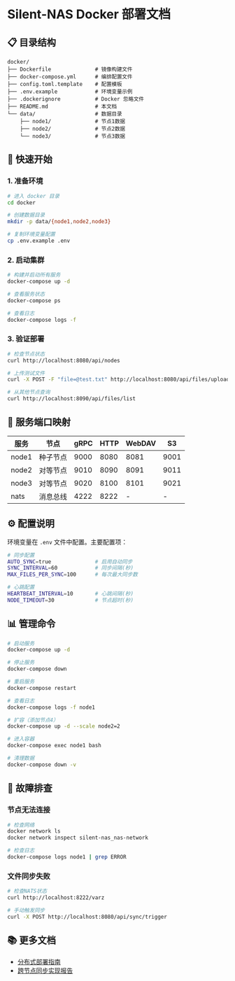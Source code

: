 # Silent-NAS Docker 部署文档

## 📋 目录结构

```
docker/
├── Dockerfile              # 镜像构建文件
├── docker-compose.yml      # 编排配置文件
├── config.toml.template    # 配置模板
├── .env.example            # 环境变量示例
├── .dockerignore           # Docker 忽略文件
├── README.md               # 本文档
└── data/                   # 数据目录
    ├── node1/              # 节点1数据
    ├── node2/              # 节点2数据
    └── node3/              # 节点3数据
```

## 🚀 快速开始

### 1. 准备环境

```bash
# 进入 docker 目录
cd docker

# 创建数据目录
mkdir -p data/{node1,node2,node3}

# 复制环境变量配置
cp .env.example .env
```

### 2. 启动集群

```bash
# 构建并启动所有服务
docker-compose up -d

# 查看服务状态
docker-compose ps

# 查看日志
docker-compose logs -f
```

### 3. 验证部署

```bash
# 检查节点状态
curl http://localhost:8080/api/nodes

# 上传测试文件
curl -X POST -F "file=@test.txt" http://localhost:8080/api/files/upload

# 从其他节点查询
curl http://localhost:8090/api/files/list
```

## 🎯 服务端口映射

| 服务 | 节点 | gRPC | HTTP | WebDAV | S3 |
|------|------|------|------|--------|-----|
| node1 | 种子节点 | 9000 | 8080 | 8081 | 9001 |
| node2 | 对等节点 | 9010 | 8090 | 8091 | 9011 |
| node3 | 对等节点 | 9020 | 8100 | 8101 | 9021 |
| nats | 消息总线 | 4222 | 8222 | - | - |

## ⚙️ 配置说明

环境变量在 `.env` 文件中配置。主要配置项：

```bash
# 同步配置
AUTO_SYNC=true              # 启用自动同步
SYNC_INTERVAL=60            # 同步间隔(秒)
MAX_FILES_PER_SYNC=100      # 每次最大同步数

# 心跳配置
HEARTBEAT_INTERVAL=10       # 心跳间隔(秒)
NODE_TIMEOUT=30             # 节点超时(秒)
```

## 📊 管理命令

```bash
# 启动服务
docker-compose up -d

# 停止服务
docker-compose down

# 重启服务
docker-compose restart

# 查看日志
docker-compose logs -f node1

# 扩容（添加节点4）
docker-compose up -d --scale node2=2

# 进入容器
docker-compose exec node1 bash

# 清理数据
docker-compose down -v
```

## 🔧 故障排查

### 节点无法连接

```bash
# 检查网络
docker network ls
docker network inspect silent-nas_nas-network

# 检查日志
docker-compose logs node1 | grep ERROR
```

### 文件同步失败

```bash
# 检查NATS状态
curl http://localhost:8222/varz

# 手动触发同步
curl -X POST http://localhost:8080/api/sync/trigger
```

## 📚 更多文档

- [分布式部署指南](../docs/分布式部署指南.md)
- [跨节点同步实现报告](../docs/跨节点同步实现报告.md)
